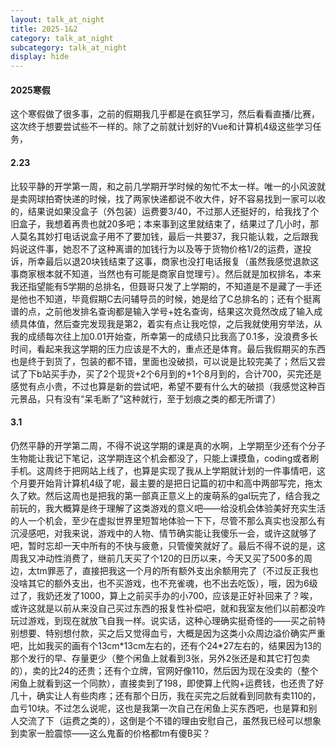 ```yaml
---
layout: talk_at_night
title: 2025-1&2
category: talk_at_night
subcategory: talk_at_night
display: hide
---
```


<!-- more -->

#### 2025寒假

这个寒假做了很多事，之前的假期我几乎都是在疯狂学习，然后看看直播/比赛，这次终于想要尝试些不一样的。除了之前就计划好的Vue和计算机4级这些学习任务，

#### 2.23

比较平静的开学第一周，和之前几学期开学时候的匆忙不太一样。唯一的小风波就是卖网球拍寄快递的时候，找了两家快递都说不收大件，好不容易找到一家可以收的，结果说如果没盒子（外包装）运费要3/40，不过那人还挺好的，给我找了个旧盒子，我想着再贵也就20多吧；本来事到这里就结束了，结果过了几小时，那人莫名其妙打电话说盒子用不了要加钱，最后一共要37，我只能认栽，之后跟我妈说这件事，她忍不了这种离谱的加钱行为以及等于货物价格1/2的运费，遂投诉，所幸最后以退20块钱结束了这事，商家也没打电话报复（虽然我感觉退款这事商家根本就不知道，当然也有可能是商家自觉理亏）。然后就是加权排名，本来我还指望能有5学期的总排名，但聂哥只发了上学期的，不知道是不是藏了一手还是他也不知道，毕竟假期C去问辅导员的时候，她是给了C总排名的；还有个挺离谱的点，之前他发排名查询都是输入学号+姓名查询，结果这次竟然改成了输入成绩具体值，然后查完发现我是第2，着实有点让我吃惊，之后我就使用穷举法，从我的成绩每次往上加0.01开始查，所幸第一的成绩只比我高了0.1多，没浪费多长时间，看起来我这学期的压力应该是不大的，重点还是体育。最后我假期买的东西也是终于到货了，包装的都不错，里面也没破损，可以说是比较完美了；然后又尝试了下b站买手办，买了2个现货+2个6月到的+1个8月到的，合计700，买完还是感觉有点小贵，不过也算是新的尝试吧，希望不要有什么大的破损（我感觉这种百元景品，只有没有“呆毛断了”这种就行，至于划痕之类的都无所谓了）

#### 3.1

仍然平静的开学第二周，不得不说这学期的课是真的水啊，上学期至少还有个分子生物能让我记下笔记，这学期连这个机会都没了，只能上课摸鱼，coding或者刷手机。这周终于把网站上线了，也算是实现了我从上学期就计划的一件事情吧，这个月要开始背计算机4级了呢，最主要的是把日记篇的初中和高中两部写完，拖太久了欸。然后这周也是把我的第一部真正意义上的废萌系的gal玩完了，结合我之前玩的，我大概算是终于理解了这类游戏的意义吧——给没机会体验美好充实生活的人一个机会，至少在虚拟世界里短暂地体验一下下，尽管不那么真实也没那么有沉浸感吧，对我来说，游戏中的人物、情节确实能让我傻乐一会，或许这就够了吧，暂时忘却一天中所有的不快与疲惫，只管傻笑就好了。最后不得不说的是，这周我又冲动性消费了，继前几天买了个120的日历以来，今天又买了500多的周边，太tm罪恶了，直接把我这一个月的所有额外支出余额用完了（不过反正我也没啥其它的额外支出，也不买游戏，也不充雀魂，也不出去吃饭），哦，因为6级过了，我奶还发了1000，算上之前买手办的小700，应该是正好补回来了？唉，或许这就是以前从来没自己买过东西的报复性补偿吧，就和我室友他们以前都没咋玩过游戏，到现在就放飞自我一样。说实话，这种心理确实挺奇怪的——买之前特别想要、特别想付款，买之后又觉得血亏，大概是因为这类小众周边溢价确实严重吧，比如我买的画有个13cm\*13cm左右的，还有个24\*27左右的，结果因为13的那个发行的早、存量更少（整个闲鱼上就看到3张，另外2张还是和其它打包卖的），卖的比24的还贵；还有个立牌，官网好像110，然后因为现在没卖的（整个闲鱼上就看到这一个同款），直接卖到了198，即使算上代购+运费钱，也还贵了好几十，确实让人有些肉疼；还有那个日历，我在买完之后就看到同款有卖110的，血亏10块。不过怎么说呢，这也是我第一次自己在闲鱼上买东西吧，也是算和别人交流了下（运费之类的），这倒是个不错的理由安慰自己，虽然我已经可以想象到卖家一脸震惊——这么鬼畜的价格都tm有傻B买？
